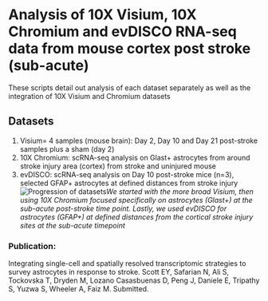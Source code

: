 # Analysis of 10X Visium, 10X Chromium and evDISCO RNA-seq data from mouse cortex post stroke (sub-acute)
These scripts detail out analysis of each dataset separately as well as the integration of 10X Visium and Chromium datasets

## Datasets
1) Visium= 4 samples (mouse brain): Day 2, Day 10 and Day 21 post-stroke samples plus a sham (day 2) 
2) 10X Chromium: scRNA-seq analysis on Glast+ astrocytes from around stroke injury area (cortex) from stroke and uninjured mouse
3) evDISCO: scRNA-seq analysis on Day 10 post-stroke mice (n=3), selected GFAP+ astrocytes at defined distances from stroke injury
![Progression of datasets](eyscott/Visium_10XChromium_evDISCO/sandbox/)*We started with the more broad Visium, then using 10X Chromium focused specifically on astrocytes (Glast+) at the sub-acute post-stroke time point. Lastly, we used evDISCO for astrocytes (GFAP+) at defined distances from the cortical stroke injury sites at the sub-acute timepoint*
### Publication:
Integrating single-cell and spatially resolved transcriptomic strategies to survey astrocytes in response to stroke. Scott EY, Safarian N, Ali S, Tockovska T, Dryden M, Lozano Casasbuenas D, Peng J, Daniele E, Tripathy S, Yuzwa S, Wheeler A, Faiz M. Submitted.
